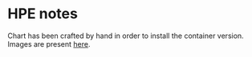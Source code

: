 # HPE notes

Chart has been crafted by hand in order to install the container version. 
Images are present [here](https://hub.docker.com/r/chromadb/chroma/tags).
